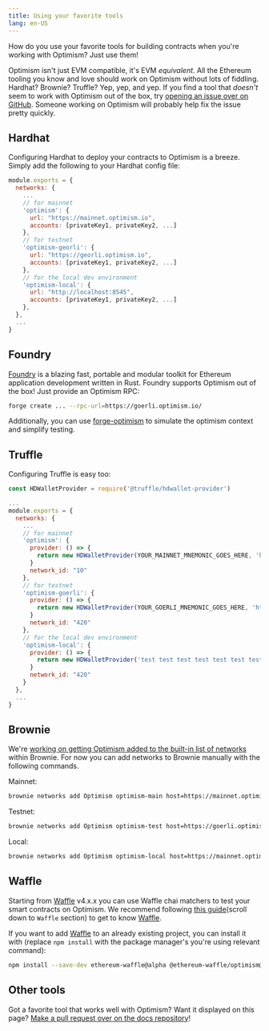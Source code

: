```yaml
---
title: Using your favorite tools
lang: en-US
---
```


How do you use your favorite tools for building contracts when you're working with Optimism?
Just use them!

<!--
TODO: We need a page on EVM equivalence.
-->

Optimism isn't just EVM compatible, it's EVM *equivalent*.
All the Ethereum tooling you know and love should work on Optimism without lots of fiddling.
Hardhat? Brownie? Truffle?
Yep, yep, and yep.
If you find a tool that *doesn't* seem to work with Optimism out of the box, try [opening an issue over on GitHub](https://github.com/ethereum-optimism/optimism/issues).
Someone working on Optimism will probably help fix the issue pretty quickly.

## Hardhat

Configuring Hardhat to deploy your contracts to Optimism is a breeze.
Simply add the following to your Hardhat config file:

```js
module.exports = {
  networks: {
    ...
    // for mainnet
    'optimism': {
      url: "https://mainnet.optimism.io",
      accounts: [privateKey1, privateKey2, ...]
    },
    // for testnet
    'optimism-georli': {
      url: "https://georli.optimism.io",
      accounts: [privateKey1, privateKey2, ...]
    },
    // for the local dev environment
    'optimism-local': {
      url: "http://localhost:8545",
      accounts: [privateKey1, privateKey2, ...]
    },
  },
  ...
}
```

## Foundry

[Foundry](https://www.paradigm.xyz/2021/12/introducing-the-foundry-ethereum-development-toolbox) is a blazing fast, portable and modular toolkit for Ethereum application development written in Rust.
Foundry supports Optimism out of the box! 
Just provide an Optimism RPC:

```sh
forge create ... --rpc-url=https://goerli.optimism.io/
```

Additionally, you can use [forge-optimism](https://github.com/tarrencev/forge-optimism) to simulate the optimism context and simplify testing.

## Truffle

Configuring Truffle is easy too:

```js
const HDWalletProvider = require('@truffle/hdwallet-provider')

...
module.exports = {
  networks: {
    ...
    // for mainnet
    'optimism': {
      provider: () => {
        return new HDWalletProvider(YOUR_MAINNET_MNEMONIC_GOES_HERE, 'https://mainnet.optimism.io')
      }
      network_id: "10"
    },
    // for testnet
    'optimism-goerli': {
      provider: () => {
        return new HDWalletProvider(YOUR_GOERLI_MNEMONIC_GOES_HERE, 'https://goerli.optimism.io')
      }
      network_id: "420"
    },
    // for the local dev environment
    'optimism-local': {
      provider: () => {
        return new HDWalletProvider('test test test test test test test test test test test junk', 'http://localhost:8545')
      }
      network_id: "420"
    }
  },
  ...
}
```

## Brownie

We're [working on getting Optimism added to the built-in list of networks](https://github.com/eth-brownie/brownie/pull/1362) within Brownie.
For now you can add networks to Brownie manually with the following commands.

Mainnet:

```sh
brownie networks add Optimism optimism-main host=https://mainnet.optimism.io chainid=10 explorer=https://api-optimistic.etherscan.io/api multicall2=0x2DC0E2aa608532Da689e89e237dF582B783E552C
```

Testnet:

```sh
brownie networks add Optimism optimism-test host=https://goerli.optimism.io chainid=420 multicall2=0x2DC0E2aa608532Da689e89e237dF582B783E552C
```

Local:

```sh
brownie networks add Optimism optimism-local host=https://mainnet.optimism.io chainid=420
```

## Waffle

Starting from [Waffle](https://github.com/TrueFiEng/Waffle) v4.x.x you can use Waffle chai matchers to test your smart contracts on Optimism. We recommend following [this guide](https://github.com/ethereum-optimism/optimism-tutorial/tree/main/getting-started)(scroll down to `Waffle` section) to get to know [Waffle](https://github.com/TrueFiEng/Waffle).

If you want to add [Waffle](https://github.com/TrueFiEng/Waffle) to an already existing project, you can install it with (replace `npm install` with the package manager's you're using relevant command):

```bash
npm install --save-dev ethereum-waffle@alpha @ethereum-waffle/optimism@alpha
```

## Other tools

Got a favorite tool that works well with Optimism?
Want it displayed on this page?
[Make a pull request over on the docs repository](https://github.com/ethereum-optimism/community-hub/pulls)!
